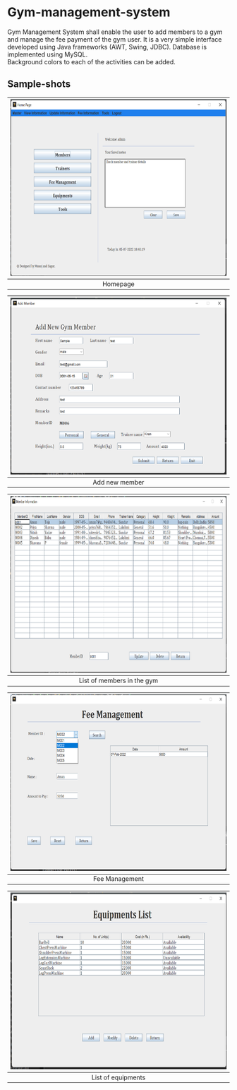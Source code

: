 # Gym-management-system
Gym Management System shall enable the user to add members to a gym and manage the fee payment of the gym user. It is a very simple interface developed using Java frameworks (AWT, Swing, JDBC).
Database is implemented using MySQL.<br />
Background colors to each of the activities can be added.

## Sample-shots
|<img src="/screen-shots/homepage.png" width="700" height="400">|
|:--:| 
| Homepage |

|<img src="/screen-shots/add-member.png" width="700" height="400">|
|:--:| 
| Add new member |

|<img src="/screen-shots/member-list.png" width="700" height="400">|
|:--:| 
| List of members in the gym |

|<img src="/screen-shots/fee-management.png" width="700" height="400">|
|:--:| 
| Fee Management |

|<img src="/screen-shots/equipment-list.png" width="700" height="400">|
|:--:| 
| List of equipments |
